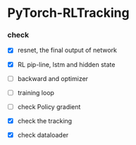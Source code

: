 # PyTorch-RLTracking

### check
- [x] resnet, the final output of network   
- [x] RL pip-line, lstm and hidden state
- [ ] backward and optimizer
- [ ] training loop
- [ ] check Policy gradient
- [x] check the tracking 
- [x] check dataloader   
   
